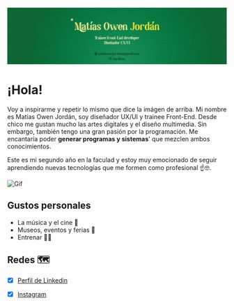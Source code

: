 ![Logo UNAHUR](./assets/banner.jpg)

# ¡Hola!

Voy a inspirarme y repetir lo mismo que dice la imágen de arriba. Mi nombre es Matías Owen Jordán, soy diseñador UX/UI y trainee Front-End. Desde chico me gustan mucho las artes digitales y el diseño multimedia. Sin embargo, también tengo una gran pasión por la programación. Me encantaría poder **generar programas y sistemas**' que mezclen ambos conocimientos.

Este es mi segundo año en la faculad y estoy muy emocionado de seguir aprendiendo nuevas tecnologías que me formen como profesional ☝️🤓.

![Gif](./assets/gif_diseño.gif)

## Gustos personales
* La música y el cine 🎥
* Museos, eventos y ferias 🎡
* Entrenar 🏋️‍♂️

## Redes 🗺️
- [x] [Perfil de Linkedin](https://www.linkedin.com/in/matias-jordan/)
- [x] [Instagram](https://www.instagram.com/mmatijordan/)

